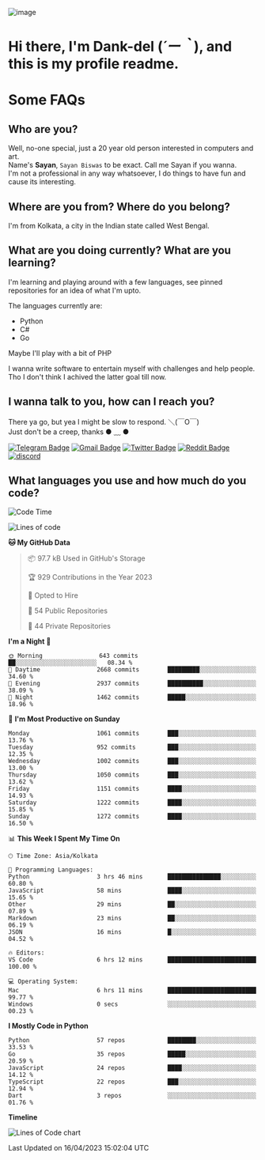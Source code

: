 ![image](https://user-images.githubusercontent.com/63096193/125182844-29f20800-e22f-11eb-8dc9-b0f2d29647bb.png)

# **Hi there, I'm Dank-del (*´ー｀*), and this is my profile readme.**
<!--  [![Profile views](https://gpvc.arturio.dev/dank-del)](https://github.com/dank-del) -->
# Some FAQs

## **Who are you?**

Well, no-one special, just a 20 year old person interested in computers and art. \
Name's **Sayan**, `Sayan Biswas` to be exact. Call me Sayan if you wanna. \
I'm not a professional in any way whatsoever, I do things to have fun and cause its interesting.

## **Where are you from? Where do you belong?**

I'm from Kolkata, a city in the Indian state called West Bengal.

## **What are you doing currently? What are you learning?**

I'm learning and playing around with a few languages, see pinned repositories for an idea of what I'm upto.

The languages currently are:

- Python
- C#
- Go

Maybe I'll play with a bit of PHP

I wanna write software to entertain myself with challenges and help people. \
Tho I don't think I achived the latter goal till now.

<!--## **Eww, I see a weeb profile.**

Can't help it, it's the best way to hide my face on this account
> Why do people hate weebs .-.

## **Cool, what more interests you?**

My interests are quite, weird. They're scattered all over the place. \
I've been fascinated by music and have studied it since the age of 6, I've performed on stage and on air but yeah now I've been away from that. I specialize in key instruments. \
Another thing that interests me is Media Production, aka, working with audio, video and broadcasting media.

> I just like art in general. also feeds the reason of me being obsessed with Japanese drawings (⋟ ﹏ ⋞)-->

## **I wanna talk to you, how can I reach you?**

There ya go, but yea I might be slow to respond. ＼(￣O￣) \
Just don't be a creep, thanks ● ﹏ ●

[![Telegram Badge](https://img.shields.io/badge/-dank_as_fuck-1ca0f1?style=flat-square&logo=telegram&logoColor=white&link=https://t.me/dank_as_fuck)](https://t.me/dank_as_fuck)
[![Gmail Badge](https://img.shields.io/badge/-sayan@asia.com-c14438?style=flat-square&logo=Gmail&logoColor=white&link=mailto:sayan@asia.com)](mailto:sayan@asia.com)
[![Twitter Badge](https://img.shields.io/twitter/follow/TheDankDel?style=social)](https://twitter.com/TheDankDel)
[![Reddit Badge](https://img.shields.io/reddit/user-karma/combined/dank_as_fuck_?style=social)](https://www.reddit.com/user/dank_as_fuck_/)
[![discord](https://discord-md-badge.vercel.app/api/shield/506536929152466945?style=social)](https://discordapp.com/users/506536929152466945)

## **What languages you use and how much do you code?**

<!--START_SECTION:waka-->
![Code Time](http://img.shields.io/badge/Code%20Time-1%2C135%20hrs%2058%20mins-blue)

![Lines of code](https://img.shields.io/badge/From%20Hello%20World%20I%27ve%20Written-4.4%20million%20lines%20of%20code-blue)

**🐱 My GitHub Data** 

> 📦 97.7 kB Used in GitHub's Storage 
 > 
> 🏆 929 Contributions in the Year 2023
 > 
> 💼 Opted to Hire
 > 
> 📜 54 Public Repositories 
 > 
> 🔑 44 Private Repositories 
 > 
**I'm a Night 🦉** 

```text
🌞 Morning                643 commits         ██░░░░░░░░░░░░░░░░░░░░░░░   08.34 % 
🌆 Daytime                2668 commits        █████████░░░░░░░░░░░░░░░░   34.60 % 
🌃 Evening                2937 commits        ██████████░░░░░░░░░░░░░░░   38.09 % 
🌙 Night                  1462 commits        █████░░░░░░░░░░░░░░░░░░░░   18.96 % 
```
📅 **I'm Most Productive on Sunday** 

```text
Monday                   1061 commits        ███░░░░░░░░░░░░░░░░░░░░░░   13.76 % 
Tuesday                  952 commits         ███░░░░░░░░░░░░░░░░░░░░░░   12.35 % 
Wednesday                1002 commits        ███░░░░░░░░░░░░░░░░░░░░░░   13.00 % 
Thursday                 1050 commits        ███░░░░░░░░░░░░░░░░░░░░░░   13.62 % 
Friday                   1151 commits        ████░░░░░░░░░░░░░░░░░░░░░   14.93 % 
Saturday                 1222 commits        ████░░░░░░░░░░░░░░░░░░░░░   15.85 % 
Sunday                   1272 commits        ████░░░░░░░░░░░░░░░░░░░░░   16.50 % 
```


📊 **This Week I Spent My Time On** 

```text
🕑︎ Time Zone: Asia/Kolkata

💬 Programming Languages: 
Python                   3 hrs 46 mins       ███████████████░░░░░░░░░░   60.80 % 
JavaScript               58 mins             ████░░░░░░░░░░░░░░░░░░░░░   15.65 % 
Other                    29 mins             ██░░░░░░░░░░░░░░░░░░░░░░░   07.89 % 
Markdown                 23 mins             ██░░░░░░░░░░░░░░░░░░░░░░░   06.19 % 
JSON                     16 mins             █░░░░░░░░░░░░░░░░░░░░░░░░   04.52 % 

🔥 Editors: 
VS Code                  6 hrs 12 mins       █████████████████████████   100.00 % 

💻 Operating System: 
Mac                      6 hrs 11 mins       █████████████████████████   99.77 % 
Windows                  0 secs              ░░░░░░░░░░░░░░░░░░░░░░░░░   00.23 % 
```

**I Mostly Code in Python** 

```text
Python                   57 repos            ████████░░░░░░░░░░░░░░░░░   33.53 % 
Go                       35 repos            █████░░░░░░░░░░░░░░░░░░░░   20.59 % 
JavaScript               24 repos            ████░░░░░░░░░░░░░░░░░░░░░   14.12 % 
TypeScript               22 repos            ███░░░░░░░░░░░░░░░░░░░░░░   12.94 % 
Dart                     3 repos             ░░░░░░░░░░░░░░░░░░░░░░░░░   01.76 % 
```



**Timeline**

![Lines of Code chart](https://raw.githubusercontent.com/Dank-del/Dank-del/main/assets/bar_graph.png)


 Last Updated on 16/04/2023 15:02:04 UTC
<!--END_SECTION:waka-->

<!--## **Can I stalk your spotify?**

Um sure.

![OwO Spotify](https://spotify-recently-played-readme.vercel.app/api?user=31fdrsslnr7nvq4ytqwtw7c4rxfm&count=5)-->
